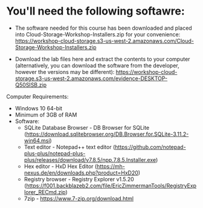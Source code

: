 # You'll need the following softawre:


* The software needed for this course has been downloaded and placed into Cloud-Storage-Workshop-Installers.zip for your convenience: https://workshop-cloud-storage.s3-us-west-2.amazonaws.com/Cloud-Storage-Workshop-Installers.zip

* Download the lab files here and extract the contents to your computer (alternatively, you can download the software from the developer, however the versions may be different): https://workshop-cloud-storage.s3-us-west-2.amazonaws.com/evidence-DESKTOP-Q50SISB.zip



Computer Requirements:
*	Windows 10 64-bit
*	Minimum of 3GB of RAM
* Software:
   *	SQLite Database Browser - DB Browser for SQLite (https://download.sqlitebrowser.org/DB.Browser.for.SQLite-3.11.2-win64.msi)
   *	Text editor - Notepad++ text editor (https://github.com/notepad-plus-plus/notepad-plus-plus/releases/download/v7.8.5/npp.7.8.5.Installer.exe)
   *	Hex editor - HxD Hex Editor (https://mh-nexus.de/en/downloads.php?product=HxD20)
   *	Registry browser - Registry Explorer v1.5.20 (https://f001.backblazeb2.com/file/EricZimmermanTools/RegistryExplorer_RECmd.zip)
   *	7zip - https://www.7-zip.org/download.html
